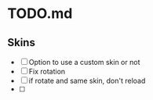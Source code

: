# TODO.md

## Skins

- [ ] Option to use a custom skin or not
- [ ] Fix rotation
- [ ] if rotate and same skin, don't reload
- [ ]
